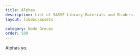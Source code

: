 ```yaml
---
title: Alphas
description: List of SASSE Library Materials and Shaders.
layout: libdoc/assets

category: Node Groups
order: 500
---
```


Alphas yo.

